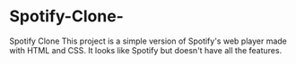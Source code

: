# Spotify-Clone-
Spotify Clone This project is a simple version of Spotify's web player made with HTML and CSS. It looks like Spotify but doesn't have all the features.
